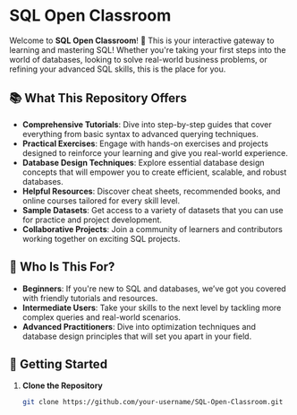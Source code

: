 # SQL Open Classroom

Welcome to **SQL Open Classroom**! 🎉 This is your interactive gateway to learning and mastering SQL! Whether you're taking your first steps into the world of databases, looking to solve real-world business problems, or refining your advanced SQL skills, this is the place for you.

## 📚 What This Repository Offers

- **Comprehensive Tutorials**: Dive into step-by-step guides that cover everything from basic syntax to advanced querying techniques.
- **Practical Exercises**: Engage with hands-on exercises and projects designed to reinforce your learning and give you real-world experience.
- **Database Design Techniques**: Explore essential database design concepts that will empower you to create efficient, scalable, and robust databases.
- **Helpful Resources**: Discover cheat sheets, recommended books, and online courses tailored for every skill level.
- **Sample Datasets**: Get access to a variety of datasets that you can use for practice and project development.
- **Collaborative Projects**: Join a community of learners and contributors working together on exciting SQL projects.

## 🎯 Who Is This For?

- **Beginners**: If you're new to SQL and databases, we’ve got you covered with friendly tutorials and resources.
- **Intermediate Users**: Take your skills to the next level by tackling more complex queries and real-world scenarios.
- **Advanced Practitioners**: Dive into optimization techniques and database design principles that will set you apart in your field.

## 🌟 Getting Started

1. **Clone the Repository**
   ```bash
   git clone https://github.com/your-username/SQL-Open-Classroom.git
